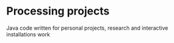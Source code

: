 # Processing projects

Java code written for personal projects, research and interactive installations work
